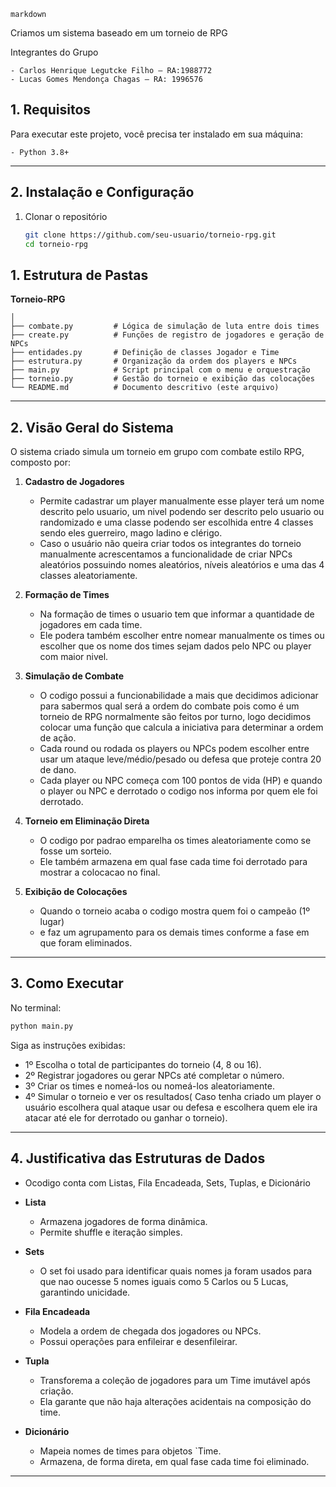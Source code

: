 ````markdown````

Criamos um sistema baseado em um torneio de RPG

Integrantes do Grupo
````
- Carlos Henrique Legutcke Filho — RA:1988772
- Lucas Gomes Mendonça Chagas — RA: 1996576
````
## 1. Requisitos
Para executar este projeto, você precisa ter instalado em sua máquina:
````
- Python 3.8+
````
---

## 2. Instalação e Configuração
1. Clonar o repositório
   ````bash
   git clone https://github.com/seu-usuario/torneio-rpg.git
   cd torneio-rpg


## 1. Estrutura de Pastas


**Torneio-RPG**
```
│
├── combate.py         # Lógica de simulação de luta entre dois times
├── create.py          # Funções de registro de jogadores e geração de NPCs
├── entidades.py       # Definição de classes Jogador e Time
├── estrutura.py       # Organização da ordem dos players e NPCs
├── main.py            # Script principal com o menu e orquestração
├── torneio.py         # Gestão do torneio e exibição das colocações
└── README.md          # Documento descritivo (este arquivo)
```

---

## 2. Visão Geral do Sistema

O sistema criado simula um torneio em grupo com combate estilo RPG, composto por:

1. **Cadastro de Jogadores**

   * Permite cadastrar um player manualmente esse player terá um nome descrito pelo usuario, um nivel podendo ser descrito pelo usuario ou randomizado e uma classe podendo ser escolhida entre 4 classes sendo eles guerreiro, mago ladino e clérigo.
   * Caso o usuário não queira criar todos os integrantes do torneio manualmente acrescentamos a funcionalidade de criar NPCs aleatórios possuindo nomes aleatórios, níveis aleatórios e uma das 4 classes aleatoriamente.
     
2. **Formação de Times**

   * Na formação de times o usuario tem que informar a quantidade de jogadores em cada time.
   * Ele podera também escolher entre nomear manualmente os times ou escolher que os nome dos times sejam dados pelo NPC ou player com maior nivel.
     
3. **Simulação de Combate**

   * O codigo possui a funcionabilidade a mais que decidimos adicionar para sabermos qual será a ordem do combate pois como é um torneio de RPG normalmente são feitos por turno,
   logo decidimos colocar uma função que calcula a iniciativa para determinar a ordem de ação.
   * Cada round ou rodada os players ou NPCs podem escolher entre usar um ataque leve/médio/pesado ou defesa que proteje contra 20 de dano.
   * Cada player ou NPC começa com 100 pontos de vida (HP) e quando o player ou NPC e derrotado o codigo nos informa por quem ele foi derrotado.
     
4. **Torneio em Eliminação Direta**

   * O codigo por padrao emparelha os times aleatoriamente como se fosse um sorteio.
   * Ele também armazena em qual fase cada time foi derrotado para mostrar a colocacao no final.
     
5. **Exibição de Colocações**

   * Quando o torneio acaba o codigo mostra quem foi o campeão (1º lugar)
   * e faz um agrupamento para os demais times conforme a fase em que foram eliminados.
     
---

## 3. Como Executar

No terminal:

```bash
python main.py
```

Siga as instruções exibidas:

* 1º Escolha o total de participantes do torneio (4, 8 ou 16).
* 2º Registrar jogadores ou gerar NPCs até completar o número.
* 3º Criar os times e nomeá-los ou nomeá-los aleatoriamente.
* 4º Simular o torneio e ver os resultados( Caso tenha criado um player o usuário escolhera qual ataque usar ou defesa e escolhera quem ele ira atacar até ele for derrotado ou ganhar o torneio).
  
---

## 4. Justificativa das Estruturas de Dados

* Ocodigo conta com Listas, Fila Encadeada, Sets, Tuplas, e Dicionário

* **Lista**

  * Armazena jogadores de forma dinâmica.
  * Permite shuffle e iteração simples.

* **Sets**

  * O set foi usado para identificar quais nomes ja foram usados para que nao oucesse 5 nomes iguais como 5 Carlos ou 5 Lucas, garantindo unicidade.
  
* **Fila Encadeada**

  * Modela a ordem de chegada dos jogadores ou NPCs.
  * Possui operações para enfileirar e desenfileirar.
    
* **Tupla**

  * Transforema a coleção de jogadores para um Time imutável após criação.
  * Ela garante que não haja alterações acidentais na composição do time.
    
* **Dicionário**

  * Mapeia nomes de times para objetos `Time.
  * Armazena, de forma direta, em qual fase cada time foi eliminado.

---
```
```
